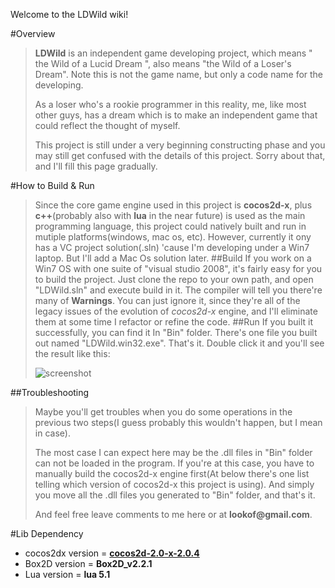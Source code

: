 Welcome to the LDWild wiki!

#Overview
>__LDWild__ is an independent game developing project, which means " the Wild of a Lucid Dream ", also means "the Wild of a Loser's Dream". Note this is not the game name, but only a code name for the developing. 
>
>As a loser who's a rookie programmer in this reality, me, like most other guys, has a dream which is to make an independent game that could reflect the thought of myself.
>
>This project is still under a very beginning constructing phase and you may still get confused with the details of this project. Sorry about that, and I'll fill this page gradually.

#How to Build & Run
>Since the core game engine used in this project is __cocos2d-x__, plus __c++__(probably also with __lua__ in the near future) is used as the main programming language, this project could natively built and run in mutiple platforms(windows, mac os, etc). However, currently it ony has a VC project solution(.sln) 'cause I'm developing under a Win7 laptop. But I'll add a Mac Os solution later.
##Build
>If you work on a Win7 OS with one suite of "visual studio 2008", it's fairly easy for you to build the project. Just clone the repo to your own path, and open "LDWild.sln" and execute build in it. The compiler will tell you there're many of __Warnings__. You can just ignore it, since they're all of the legacy issues of the evolution of _cocos2d-x_ engine,  and I'll eliminate them at some time I refactor or refine the code. 
##Run
>If you built it successfully, you can find it In "Bin" folder. There's one file you built out named "LDWild.win32.exe". That's it. Double click it and you'll see the result like this:
>
>![screenshot](https://raw.github.com/lookof/LDWild/develop/Resources/screenshot.png)

##Troubleshooting
>Maybe you'll get troubles when you do some operations in the previous two steps(I guess probably this wouldn't happen, but I mean in case).
>
>The most case I can expect here may be the .dll files in "Bin" folder can not be loaded in the program. If you're at this case, you have to manually build the cocos2d-x engine first(At below there's one list telling which version of cocos2d-x this project is using). And simply you move all the .dll files you generated to "Bin" folder, and that's it.
>
>And feel free leave comments to me here or at __lookof@gmail.com__.

#Lib Dependency

* cocos2dx version = **[cocos2d-2.0-x-2.0.4](http://cocos2d-x.googlecode.com/files/cocos2d-2.0-x-2.0.4.zip)**
* Box2D version = **Box2D_v2.2.1**
* Lua version = **lua 5.1**
